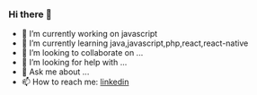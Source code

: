 ### Hi there 👋
- 🔭 I’m currently working on javascript
- 🌱 I’m currently learning java,javascript,php,react,react-native
- 👯 I’m looking to collaborate on ...
- 🤔 I’m looking for help with ...
- 💬 Ask me about ...
- 📫 How to reach me: [linkedin](https://www.linkedin.com/in/orhanurullah)

<!--
**orhanurullah/orhanurullah** is a ✨ _special_ ✨ repository because its `README.md` (this file) appears on your GitHub profile.

Here are some ideas to get you started:

- 🔭 I’m currently working on javascript
- 🌱 I’m currently learning java,javascript,php,react,react-native
- 👯 I’m looking to collaborate on ...
- 🤔 I’m looking for help with ...
- 💬 Ask me about ...
- 📫 How to reach me: [linkedin](https://www.linkedin.com/in/orhanurullah)
- 😄 Pronouns: ...
- ⚡ Fun fact: ...
-->
